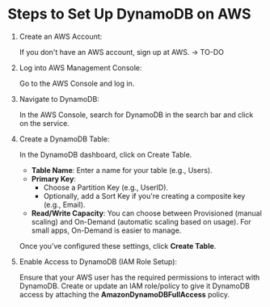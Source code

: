 # Steps to Set Up DynamoDB on AWS
1. Create an AWS Account:

   If you don't have an AWS account, sign up at AWS. -> TO-DO

1. Log into AWS Management Console:

   Go to the AWS Console and log in.

1. Navigate to DynamoDB:

   In the AWS Console, search for DynamoDB in the search bar and click on the service.

1. Create a DynamoDB Table:

   In the DynamoDB dashboard, click on Create Table.
   - **Table Name**: Enter a name for your table (e.g., Users).
   - **Primary Key**:
     - Choose a Partition Key (e.g., UserID).
     - Optionally, add a Sort Key if you're creating a composite key (e.g., Email).
   - **Read/Write Capacity**: You can choose between Provisioned (manual scaling) and On-Demand (automatic scaling based on usage). For small apps, On-Demand is easier to manage.
   
   Once you’ve configured these settings, click **Create Table**.

1. Enable Access to DynamoDB (IAM Role Setup):

   Ensure that your AWS user has the required permissions to interact with DynamoDB.
   Create or update an IAM role/policy to give it DynamoDB access by attaching the **AmazonDynamoDBFullAccess** policy.
